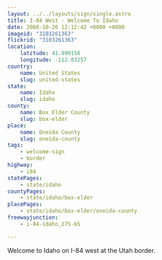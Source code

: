```yaml
---
layout: ../../layouts/sign/single.astro
title: I-84 West - Welcome To Idaho
date: 2008-10-26 12:12:42 +0000 +0000
imageid: "3103261363"
flickrid: "3103261363"
location:
    latitude: 41.999158
    longitude: -112.83257
country:
    name: United States
    slug: united-states
state:
    name: Idaho
    slug: idaho
county:
    name: Box Elder County
    slug: box-elder
place:
    name: Oneida County
    slug: oneida-county
tags:
    - welcome-sign
    - border
highway:
    - i84
statePages:
    - state/idaho
countyPages:
    - state/idaho/box-elder
placePages:
    - state/idaho/box-elder/oneida-county
freewayjunction:
    - i-84-idaho_275-65

---
```

Welcome to Idaho on I-84 west at the Utah border.